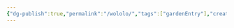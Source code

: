 ```yaml
---
{"dg-publish":true,"permalink":"/wololo/","tags":["gardenEntry"],"created":"","updated":""}
---
```

